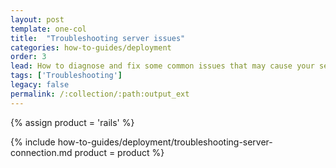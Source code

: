 ```yaml
---
layout: post
template: one-col
title:  "Troubleshooting server issues"
categories: how-to-guides/deployment
order: 3
lead: How to diagnose and fix some common issues that may cause your servers to be unreachable or unresponsive.
tags: ['Troubleshooting']
legacy: false
permalink: /:collection/:path:output_ext
---
```


{% assign product = 'rails' %}

{% include how-to-guides/deployment/troubleshooting-server-connection.md product = product %}
